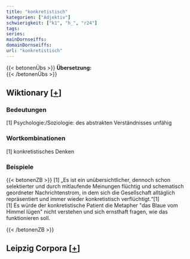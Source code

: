 ```yaml
---
title: "konkretistisch"
kategorien: ["Adjektiv"]
schwierigkeit: ["k1", "h_", "r24"]
tags:
series:
mainDornseiffs:
domainDornseiffs:
url: "konkretistisch"
---
```


{{< betonenÜbs >}}
**Übersetzung:**  
{{< /betonenÜbs >}}

## Wiktionary [[+](https://de.wiktionary.org/wiki/konkretistisch)]

### Bedeutungen
[1] Psychologie:/Soziologie: des abstrakten Verständnisses unfähig  

### Wortkombinationen
[1] konkretistisches Denken  

### Beispiele
{{< betonenZB >}}
[1] „Es ist ein unübersichtlicher, dennoch schon selektierter und durch mitlaufende Meinungen flüchtig und schematisch geordneter Nachrichtenstrom, in dem sich die Gesellschaft alltäglich repräsentiert und immer wieder konkretistisch verflüchtigt.“[1]  
[1] Es würde der konkretistische Patient die Metapher "das Blaue vom Himmel lügen" nicht verstehen und sich ernsthaft fragen, wie das funktionieren soll.  

{{< /betonenZB >}}

## Leipzig Corpora [[+](https://corpora.uni-leipzig.de/en/res?word=konkretistisch&corpusId=deu_newscrawl-public_2018)]

